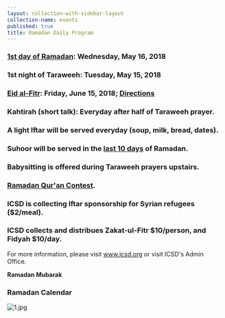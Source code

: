 ```yaml
---
layout: collection-with-sidebar-layout
collection-name: events
published: true
title: Ramadan Daily Program
---
```

### [1st day of Ramadan](http://shuracouncil.com/ramadan-and-eidul-fitr-1439-ah-2018): Wednesday, May 16, 2018  
### 1st night of Taraweeh: Tuesday, May 15, 2018  
### [Eid al-Fitr](https://drive.google.com/open?id=1KB6j8KT4uBnpu1JsFPaFL8XP-JTO63pa): Friday, June 15, 2018; [Directions](https://drive.google.com/open?id=1k82sBxMLp0qASN_b9auJ-QQcwSycxFoF)
### Kahtirah (short talk): Everyday after half of Taraweeh prayer.
### A light Iftar will be served everyday (soup, milk, bread, dates).
### Suhoor will be served in the [last 10 days](http://www.icsd.org/events/itikaf) of Ramadan.
### Babysitting is offered during Taraweeh prayers upstairs.
### [Ramadan Qur'an Contest](http://www.icsd.org/events/qur-an-contest-1439-2018). 
### ICSD is collecting Iftar sponsorship for Syrian refugees ($2/meal).
### ICSD collects and distribues Zakat-ul-Fitr $10/person, and Fidyah $10/day.

For more information, please visit www.icsd.org or visit ICSD's Admin Office.

**Ramadan Mubarak**

### Ramadan Calendar
![1.jpg]({{site.baseurl}}/media/1.jpg)
